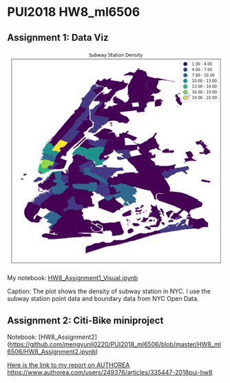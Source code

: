 
# PUI2018 HW8_ml6506

## Assignment 1: Data Viz

![plot](HW8_Assi1_Pic.png)

My notebook: [HW8_Assignment1_Visual.ipynb](https://github.com/mengyunli0220/PUI2018_ml6506/blob/master/HW8_ml6506/HW8_Assignment1_Visual.ipynb)

Caption: The plot shows the density of subway station in NYC. I use the subway station point data and boundary data from NYC Open Data. 


## Assignment 2: Citi-Bike miniproject

Notebook: [HW8_Assignment2] (https://github.com/mengyunli0220/PUI2018_ml6506/blob/master/HW8_ml6506/HW8_Assignment2.ipynb)

[Here is the link to my report on AUTHOREA](https://www.authorea.com/users/249376/articles/335447-2018pui-hw8)
https://www.authorea.com/users/249376/articles/335447-2018pui-hw8




